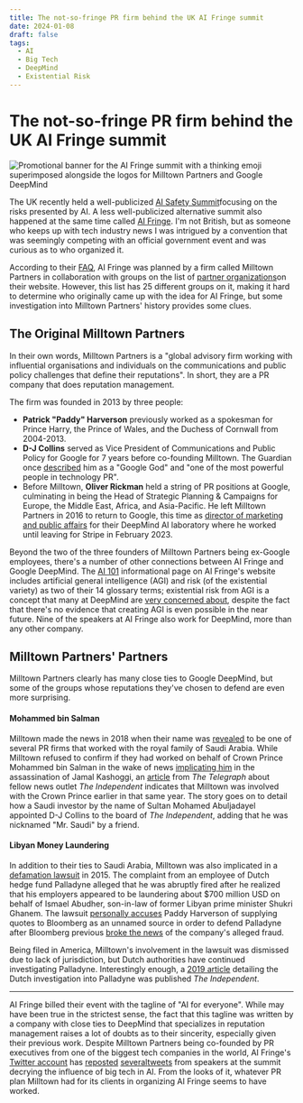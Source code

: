 ```yaml
---
title: The not-so-fringe PR firm behind the UK AI Fringe summit
date: 2024-01-08
draft: false
tags:
  - AI
  - Big Tech
  - DeepMind
  - Existential Risk
---
```

# The not-so-fringe PR firm behind the UK AI Fringe summit
![Promotional banner for the AI Fringe summit with a thinking emoji superimposed alongside the logos for Milltown Partners and Google DeepMind](images/ai-fringe/ai-fringe-small.png)

The UK recently held a well-publicized [AI Safety Summit](https://www.gov.uk/government/topical-events/ai-safety-summit-2023)focusing on the risks presented by AI. A less well-publicized alternative summit also happened at the same time called [AI Fringe](https://aifringe.org/). I'm not British, but as someone who keeps up with tech industry news I was intrigued by a convention that was seemingly competing with an official government event and was curious as to who organized it.

According to their [FAQ](https://aifringe.org/faq), AI Fringe was planned by a firm called Milltown Partners in collaboration with groups on the list of [partner organizations](https://aifringe.org/#partners)on their website. However, this list has 25 different groups on it, making it hard to determine who originally came up with the idea for AI Fringe, but some investigation into Milltown Partners' history provides some clues.

## The Original Milltown Partners

In their own words, Milltown Partners is a "global advisory firm working with influential organisations and individuals on the communications and public policy challenges that define their reputations". In short, they are a PR company that does reputation management. 

The firm was founded in 2013 by three people:
- **Patrick "Paddy" Harverson** previously worked as a spokesman for Prince Harry, the Prince of Wales, and the Duchess of Cornwall from 2004-2013.
- **D-J Collins** served as Vice President of Communications and Public Policy for Google for 7 years before co-founding Milltown. The Guardian once [described](https://www.theguardian.com/media/2012/nov/27/prince-charles-pr-consultancy-google) him as a "Google God" and "one of the most powerful people in technology PR".
- Before Milltown, **Oliver Rickman** held a string of PR positions at Google, culminating in being the Head of Strategic Planning & Campaigns for Europe, the Middle East, Africa, and Asia-Pacific. He left Milltown Partners in 2016 to return to Google, this time as [director of marketing and public affairs](https://www.linkedin.com/in/oliver-rickman-09b93a27/details/experience/) for their DeepMind AI laboratory where he worked until leaving for Stripe in February 2023.

Beyond the two of the three founders of Milltown Partners being ex-Google employees, there's a number of other connections between AI Fringe and Google DeepMind. The [AI 101](https://aifringe.org/ai-101) informational page on AI Fringe's website includes artificial general intelligence (AGI) and risk (of the existential variety) as two of their 14 glossary terms; existential risk from AGI is a concept that many at DeepMind are [very concerned about](https://www.theguardian.com/technology/2023/oct/24/ai-risk-climate-crisis-google-deepmind-chief-demis-hassabis-regulation), despite the fact that there's no evidence that creating AGI is even possible in the near future. Nine of the speakers at AI Fringe also work for DeepMind, more than any other company.

## Milltown Partners' Partners

Milltown Partners clearly has many close ties to Google DeepMind, but some of the groups whose reputations they've chosen to defend are even more surprising.
#### Mohammed bin Salman

Milltown made the news in 2018 when their name was [revealed](https://www.theguardian.com/world/2018/oct/19/saudi-arabia-pays-uk-firms-millions-to-boost-image) to be one of several PR firms that worked with the royal family of Saudi Arabia. While Milltown refused to confirm if they had worked on behalf of Crown Prince Mohammed bin Salman in the wake of news [implicating him](https://www.nytimes.com/2018/11/12/world/middleeast/jamal-khashoggi-killing-saudi-arabia.html) in the assassination of Jamal Kashoggi, an [article](https://www.telegraph.co.uk/business/2018/10/20/questions-riyadh-russias-links-independent/) from _The Telegraph_ about fellow news outlet _The Independent_ indicates that Milltown was involved with the Crown Prince earlier in that same year. The story goes on to detail how a Saudi investor by the name of Sultan Mohamed Abuljadayel appointed D-J Collins to the board of _The Independent_, adding that he was nicknamed "Mr. Saudi" by a friend.

#### Libyan Money Laundering

In addition to their ties to Saudi Arabia, Milltown was also implicated in a [defamation lawsuit](https://caselaw.findlaw.com/court/us-2nd-circuit/1873712.html) in 2015. The complaint from an employee of Dutch hedge fund Palladyne alleged that he was abruptly fired after he realized that his employers appeared to be laundering about $700 million USD on behalf of Ismael Abudher,  son-in-law of former Libyan prime minister Shukri Ghanem. The lawsuit [personally accuses](https://casetext.com/case/friedman-v-bloomberg-lp) Paddy Harverson of supplying quotes to Bloomberg as an unnamed source in order to defend Palladyne after Bloomberg previous [broke the news](https://www.bloomberg.com/news/articles/2014-03-27/palladyne-accused-in-suit-of-laundering-money-for-qaddafi) of the company's alleged fraud.

Being filed in America, Milltown's involvement in the lawsuit was dismissed due to lack of jurisdiction, but Dutch authorities have continued investigating Palladyne. Interestingly enough, a [2019 article](https://www.independent.co.uk/news/world/middle-east/canada-libya-snc-lavalin-scandal-corruption-gaddafi-trudeau-explained-a8821221.html) detailing the Dutch investigation into Palladyne was published _The Independent_.

-------

AI Fringe billed their event with the tagline of "AI for everyone". While may have been true in the strictest sense, the fact that this tagline was written by a company with close ties to DeepMind that specializes in reputation management raises a lot of doubts as to their sincerity, especially given their previous work. Despite Milltown Partners being co-founded by PR executives from one of the biggest tech companies in the world, AI Fringe's [Twitter account](https://twitter.com/AISummitFringe) has [reposted](https://twitter.com/MattLCapon/status/1720452600317812801) [several](https://twitter.com/rolandharwood/status/1720396430039220698)[tweets](https://twitter.com/GlitchUK_/status/1720759041998143680) from speakers at the summit decrying the influence of big tech in AI. From the looks of it, whatever PR plan Milltown had for its clients in organizing AI Fringe seems to have worked.